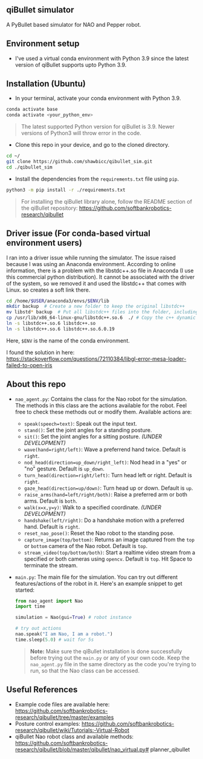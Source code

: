 ## qiBullet simulator

A PyBullet based simulator for NAO and Pepper robot.

## Environment setup

- I've used a virtual conda environment with Python 3.9 since the latest version of qiBullet supports upto Python 3.9. 

## Installation (Ubuntu)

* In your terminal, activate your conda environment with Python 3.9.
```bash
conda activate base
conda activate <your_python_env>
``` 
> The latest supported Python version for qiBullet is 3.9. Newer versions of Python3 will throw error in the code. 
* Clone this repo in your device, and go to the cloned directory.
```bash
cd ~/
git clone https://github.com/shawbicc/qibullet_sim.git
cd ./qibullet_sim
```
* Install the dependencies from the `requirements.txt` file using `pip`.
```bash
python3 -m pip install -r ./requirements.txt
```
> For installing the qiBullet library alone, follow the README section of the qiBullet repository: https://github.com/softbankrobotics-research/qibullet

## Driver issue (For conda-based virtual environment users)

I ran into a driver issue while running the simulator. The issue raised because I was using an Anaconda environment. 
According to online information, there is a problem with the libstdc++.so file in Anaconda (I use this commercial python distribution). It cannot be associated with the driver of the system, so we removed it and used the libstdc++ that comes with Linux. so creates a soft link there.

```bash
cd /home/$USER/anaconda3/envs/$ENV/lib
mkdir backup  # Create a new folder to keep the original libstdc++
mv libstd* backup  # Put all libstdc++ files into the folder, including soft links
cp /usr/lib/x86_64-linux-gnu/libstdc++.so.6  ./ # Copy the c++ dynamic link library of the system here
ln -s libstdc++.so.6 libstdc++.so
ln -s libstdc++.so.6 libstdc++.so.6.0.19
```
Here, `$ENV` is the name of the conda environment.

I found the solution in here:
https://stackoverflow.com/questions/72110384/libgl-error-mesa-loader-failed-to-open-iris

## About this repo

- `nao_agent.py`: Contains the class for the Nao robot for the simulation. The methods in this class are the actions available for the robot. Feel free to check these methods out or modify them. Available actions are: 
    * `speak(speech=text)`: Speak out the input text.
    * `stand()`: Set the joint angles for a standing posture.
    * `sit()`: Set the joint angles for a sitting posture. *(UNDER DEVELOPMENT)*
    * `wave(hand=right/left)`: Wave a preferrend hand twice. Default is `right`.
    * `nod_head(direction=up_down/right_left)`: Nod head in a "yes" or "no" gesture. Default is `up_down`.
    * `turn_head(direction=right/left)`: Turn head left or right. Default is `right`.
    * `gaze_head(direction=up/down)`: Turn head up or down. Default is `up`.
    * `raise_arms(hand=left/right/both)`: Raise a preferred arm or both arms. Default is `both`.
    * `walk(x=x,y=y)`: Walk to a specified coordinate. *(UNDER DEVELOPMENT)*
    * `handshake(left/right)`: Do a handshake motion with a preferred hand. Default is `right`.
    * `reset_nao_pose()`: Reset the Nao robot to the standing pose.
    * `capture_image(top/bottom)`: Returns an image captured from the `top` or `bottom` camera of the Nao robot. Default is `top`.
    * `stream_video(top/bottom/both)`: Start a realtime video stream from a specified or both cameras using `opencv`. Default is `top`. Hit Space to terminate the stream.

- `main.py`: The main file for the simulation. You can try out different features/actions of the robot in it. Here's an example snippet to get started:

    ```python
    from nao_agent import Nao
    import time

    simulation = Nao(gui=True) # robot instance

    # try out actions
    nao.speak("I am Nao, I am a robot.")
    time.sleep(5.0) # wait for 5s
    ```
    > **Note:** Make sure the qiBullet installation is done successfully before trying out the `main.py` or any of your own code. Keep the `nao_agent.py` file in the same directory as the code you're trying to run, so that the Nao class can be accessed.

## Useful References

* Example code files are available here: https://github.com/softbankrobotics-research/qibullet/tree/master/examples
* Posture control examples: https://github.com/softbankrobotics-research/qibullet/wiki/Tutorials:-Virtual-Robot
* qiBullet Nao robot class and available methods: https://github.com/softbankrobotics-research/qibullet/blob/master/qibullet/nao_virtual.py# planner_qibullet
